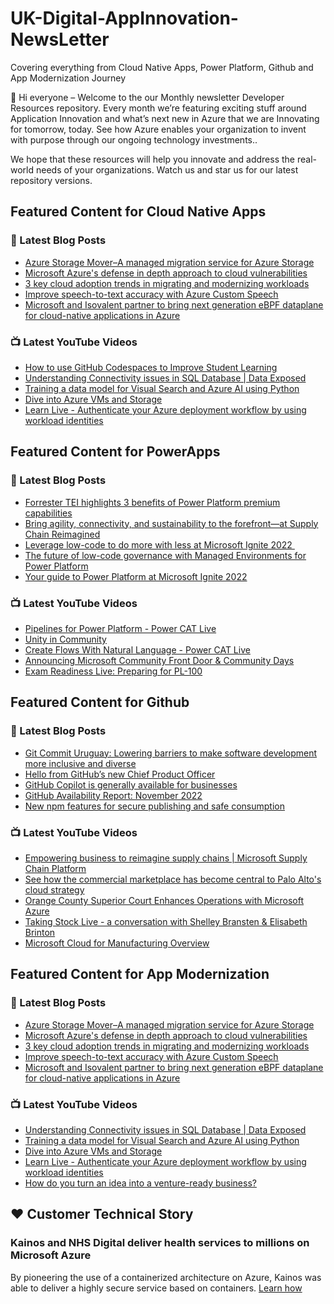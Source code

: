 # UK-Digital-AppInnovation-NewsLetter

Covering everything from Cloud Native Apps, Power Platform, Github and App Modernization Journey

👋 Hi everyone – Welcome to the our Monthly newsletter Developer Resources repository. Every month we’re featuring exciting stuff around Application Innovation and what’s next new in Azure that we are Innovating for tomorrow, today. See how Azure enables your organization to invent with purpose through our ongoing technology investments..


We hope that these resources will help you innovate and address the real-world needs of your organizations. Watch us and star us for our latest repository versions.

## Featured Content for Cloud Native Apps


### 📝 Latest Blog Posts

    
<!-- BLOGCNA:START -->
- [Azure Storage Mover–A managed migration service for Azure Storage](https://azure.microsoft.com/blog/azure-storage-mover-a-managed-migration-service-for-azure-storage-2/)
- [Microsoft Azure's defense in depth approach to cloud vulnerabilities](https://azure.microsoft.com/blog/microsoft-azures-defense-in-depth-approach-to-cloud-vulnerabilities/)
- [3 key cloud adoption trends in migrating and modernizing workloads](https://azure.microsoft.com/blog/3-key-cloud-adoption-trends-in-migrating-and-modernizing-workloads/)
- [Improve speech-to-text accuracy with Azure Custom Speech](https://azure.microsoft.com/blog/improve-speechtotext-accuracy-with-azure-custom-speech/)
- [Microsoft and Isovalent partner to bring next generation eBPF dataplane for cloud-native applications in Azure](https://azure.microsoft.com/blog/microsoft-and-isovalent-partner-to-bring-next-generation-ebpf-dataplane-for-cloudnative-applications-in-azure/)
<!-- BLOGCNA:END -->

### 📺 Latest YouTube Videos

 
<!-- YOUTUBECNA:START -->
- [How to use GitHub Codespaces to Improve Student Learning](https://www.youtube.com/watch?v=5c_X-GC7Eds)
- [Understanding Connectivity issues in SQL Database | Data Exposed](https://www.youtube.com/watch?v=BkDz9OTdypI)
- [Training a data model for Visual Search and Azure AI using Python](https://www.youtube.com/watch?v=bPwHSGpPsqg)
- [Dive into Azure VMs and Storage](https://www.youtube.com/watch?v=OsKVu_h4cog)
- [Learn Live - Authenticate your Azure deployment workflow by using workload identities](https://www.youtube.com/watch?v=7_J0SeI_aa0)
<!-- YOUTUBECNA:END -->

##  Featured Content for PowerApps
### 📝 Latest Blog Posts
<!-- BLOGPOWER:START -->
- [Forrester TEI highlights 3 benefits of Power Platform premium capabilities](https://cloudblogs.microsoft.com/powerplatform/2022/11/28/forrester-tei-highlights-3-benefits-of-power-platform-premium-capabilities/)
- [Bring agility, connectivity, and sustainability to the forefront—at Supply Chain Reimagined](https://cloudblogs.microsoft.com/dynamics365/bdm/2022/10/27/bring-agility-connectivity-and-sustainability-to-the-forefront-at-supply-chain-reimagined/)
- [Leverage low-code to do more with less at Microsoft Ignite 2022 ](https://cloudblogs.microsoft.com/powerplatform/2022/10/12/leverage-low-code-to-do-more-with-less-at-microsoft-ignite-2022/)
- [The future of low-code governance with Managed Environments for Power Platform](https://cloudblogs.microsoft.com/powerplatform/2022/10/12/the-future-of-low-code-governance-with-managed-environments-for-power-platform/)
- [Your guide to Power Platform at Microsoft Ignite 2022](https://cloudblogs.microsoft.com/powerplatform/2022/10/05/your-guide-to-power-platform-at-microsoft-ignite-2022/)
<!-- BLOGPOWER:END -->
 ### 📺 Latest YouTube Videos
    
<!-- YOUTUBEPOWER:START -->
- [Pipelines for Power Platform - Power CAT Live](https://www.youtube.com/watch?v=uILb28j4lso)
- [Unity in Community](https://www.youtube.com/watch?v=mz96dhf3_EY)
- [Create Flows With Natural Language - Power CAT Live](https://www.youtube.com/watch?v=0jPo2XdrKsg)
- [Announcing Microsoft Community Front Door &amp; Community Days](https://www.youtube.com/watch?v=kXicjWqrRHs)
- [Exam Readiness Live: Preparing for PL-100](https://www.youtube.com/watch?v=Tyf7p8QTQ6o)
<!-- YOUTUBEPOWER:END -->

##  Featured Content for Github
### 📝 Latest Blog Posts
<!-- BLOGGITHUB:START -->
- [Git Commit Uruguay: Lowering barriers to make software development more inclusive and diverse](https://github.blog/2022-12-08-git-commit-uruguay-lowering-barriers-to-make-software-development-more-inclusive-and-diverse/)
- [Hello from GitHub’s new Chief Product Officer](https://github.blog/2022-12-08-hello-from-githubs-new-chief-product-officer/)
- [GitHub Copilot is generally available for businesses](https://github.blog/2022-12-07-github-copilot-is-generally-available-for-businesses/)
- [GitHub Availability Report: November 2022](https://github.blog/2022-12-07-github-availability-report-november-2022/)
- [New npm features for secure publishing and safe consumption](https://github.blog/2022-12-06-new-npm-features-for-secure-publishing-and-safe-consumption/)
<!-- BLOGGITHUB:END -->
### 📺 Latest YouTube Videos
<!-- YOUTUBEGITHUB:START -->
- [Empowering business to reimagine supply chains | Microsoft Supply Chain Platform](https://www.youtube.com/watch?v=DCMvdOWKy_c)
- [See how the commercial marketplace has become central to Palo Alto&#39;s cloud strategy](https://www.youtube.com/watch?v=KRNlvN0wXD4)
- [Orange County Superior Court Enhances Operations with Microsoft Azure](https://www.youtube.com/watch?v=647ZuMqlzXY)
- [Taking Stock Live - a conversation with Shelley Bransten &amp; Elisabeth Brinton](https://www.youtube.com/watch?v=iZx9ES45S-U)
- [Microsoft Cloud for Manufacturing Overview](https://www.youtube.com/watch?v=dYqJPaehrQo)
<!-- YOUTUBEGITHUB:END -->
##  Featured Content for App Modernization
### 📝 Latest Blog Posts
<!-- BLOGAPPMOD:START -->
- [Azure Storage Mover–A managed migration service for Azure Storage](https://azure.microsoft.com/blog/azure-storage-mover-a-managed-migration-service-for-azure-storage-2/)
- [Microsoft Azure's defense in depth approach to cloud vulnerabilities](https://azure.microsoft.com/blog/microsoft-azures-defense-in-depth-approach-to-cloud-vulnerabilities/)
- [3 key cloud adoption trends in migrating and modernizing workloads](https://azure.microsoft.com/blog/3-key-cloud-adoption-trends-in-migrating-and-modernizing-workloads/)
- [Improve speech-to-text accuracy with Azure Custom Speech](https://azure.microsoft.com/blog/improve-speechtotext-accuracy-with-azure-custom-speech/)
- [Microsoft and Isovalent partner to bring next generation eBPF dataplane for cloud-native applications in Azure](https://azure.microsoft.com/blog/microsoft-and-isovalent-partner-to-bring-next-generation-ebpf-dataplane-for-cloudnative-applications-in-azure/)
<!-- BLOGAPPMOD:END -->
### 📺 Latest YouTube Videos
<!-- YOUTUBEAPPMOD:START -->
- [Understanding Connectivity issues in SQL Database | Data Exposed](https://www.youtube.com/watch?v=BkDz9OTdypI)
- [Training a data model for Visual Search and Azure AI using Python](https://www.youtube.com/watch?v=bPwHSGpPsqg)
- [Dive into Azure VMs and Storage](https://www.youtube.com/watch?v=OsKVu_h4cog)
- [Learn Live - Authenticate your Azure deployment workflow by using workload identities](https://www.youtube.com/watch?v=7_J0SeI_aa0)
- [How do you turn an idea into a venture-ready business?](https://www.youtube.com/watch?v=KPq1f8CB4Go)
<!-- YOUTUBEAPPMOD:END -->


## ♥️ Customer Technical Story 

### Kainos and NHS Digital deliver health services to millions on Microsoft Azure

By pioneering the use of a containerized architecture on Azure, Kainos was able to deliver a highly secure service based on containers. [Learn how](https://customers.microsoft.com/en-us/story/1368348549535774520-kainos-and-nhs-digital-deliver-health-services-to-millions-on-microsoft-azure)

